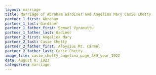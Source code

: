 ```yaml
---
layout: marriage
title: Marriage of Abraham Gardiner and Angelina Mary Casie Chetty
partner_1_first: Abraham
partner_1_last: Gardiner
partner_1_father_first: Samuel Vyramuttu
partner_1_father_last: Gadiner
partner_2_first: Angelina Mary
partner_2_last: Casie Chetty
partner_2_father_first: Aloysius Mt. Carmel
partner_2_father_last: Casie Chetty
image_file: casie_chetty_angelina_page_389_year_1922
date: August 8, 1923
categories: marriage
---
```



